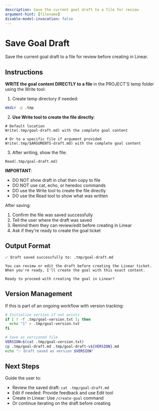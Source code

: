 ```yaml
---
description: Save the current goal draft to a file for review
argument-hint: [filename]
disable-model-invocation: false
---
```


# Save Goal Draft

Save the current goal draft to a file for review before creating in Linear.

## Instructions

**WRITE the goal content DIRECTLY to a file** in the PROJECT'S temp folder using the Write tool:

1. Create temp directory if needed:
```bash
mkdir -p .tmp
```

2. **Use Write tool to create the file directly**:
```
# Default location
Write(.tmp/goal-draft.md) with the complete goal content

# Or to a specific file if argument provided
Write(.tmp/$ARGUMENTS-draft.md) with the complete goal content
```

3. After writing, show the file:
```
Read(.tmp/goal-draft.md)
```

**IMPORTANT**:
- DO NOT show draft in chat then copy to file
- DO NOT use cat, echo, or heredoc commands
- DO use the Write tool to create the file directly
- DO use the Read tool to show what was written

After saving:
1. Confirm the file was saved successfully
2. Tell the user where the draft was saved
3. Remind them they can review/edit before creating in Linear
4. Ask if they're ready to create the goal ticket

## Output Format

```
✅ Draft saved successfully to: .tmp/goal-draft.md

You can review or edit the draft before creating the Linear ticket.
When you're ready, I'll create the goal with this exact content.

Ready to proceed with creating the goal in Linear?
```

## Version Management

If this is part of an ongoing workflow with version tracking:

```bash
# Initialize version if not exists
if [ ! -f .tmp/goal-version.txt ]; then
  echo "1" > .tmp/goal-version.txt
fi

# Save as versioned file
VERSION=$(cat .tmp/goal-version.txt)
cp .tmp/goal-draft.md .tmp/goal-draft-v${VERSION}.md
echo "✅ Draft saved as version $VERSION"
```

## Next Steps

Guide the user to:
- Review the saved draft: `cat .tmp/goal-draft.md`
- Edit if needed: Provide feedback and use Edit tool
- Create in Linear: Use `/create-goal` command
- Or continue iterating on the draft before creating
